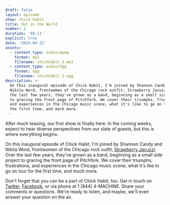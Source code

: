 ```yaml
---
draft: false
layout: episode
show: chick-habit
title: Out in the World
number: 1
duration: '56:11'
explicit: true
date: '2015-04-22'
assets:
  - content_type: audio/mpeg
    format: mp3
    filename: chickhabit_1.mp3
  - content_type: audio/ogg
    format: ogg
    filename: chickhabit_1.ogg
description: >-
  On this inaugural episode of Chick Habit, I'm joined by Shannon Candy and
  Nikita Word, frontwomen of the Chicago rock outfit, Strawberry Jacuzzi. Over
  the last few years, they've grown as a band, beginning as a small side project
  to gracing the front page of Pitchfork. We cover their triumphs, frustrations,
  and experiences in the Chicago music scene, what it's like to go on tour for
  the first time, and much more.
---
```

After much teasing, our first show is finally here. In the coming weeks, expect to hear diverse perspectives from our slate of guests, but this is where everything begins.

On this inaugural episode of Chick Habit, I'm joined by Shannon Candy and Nikita Word, frontwomen of the Chicago rock outfit, [Strawberry Jacuzzi](https://www.facebook.com/StrawberryJacuzziBand). Over the last few years, they've grown as a band, beginning as a small side project to gracing the front page of Pitchfork. We cover their triumphs, frustrations, and experiences in the Chicago music scene, what it's like to go on tour for the first time, and much more.

Don't forget that you can be a part of Chick Habit, too. Get in touch on [Twitter](http://twitter.com/MachineFM), [Facebook](http://facebook.com/MachineFM), or via phone at 1 (844) 4-MACHINE. Share your comments or questions. We're ready to listen, and maybe, we'll even answer your question on the air.